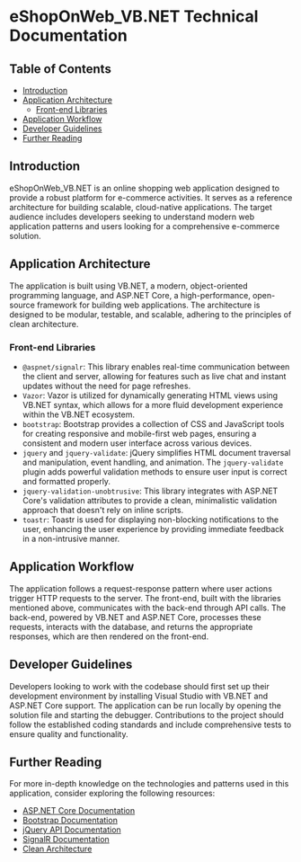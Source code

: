 # eShopOnWeb_VB.NET Technical Documentation

## Table of Contents
- [Introduction](#introduction)
- [Application Architecture](#application-architecture)
  - [Front-end Libraries](#front-end-libraries)
- [Application Workflow](#application-workflow)
- [Developer Guidelines](#developer-guidelines)
- [Further Reading](#further-reading)

## Introduction
eShopOnWeb_VB.NET is an online shopping web application designed to provide a robust platform for e-commerce activities. It serves as a reference architecture for building scalable, cloud-native applications. The target audience includes developers seeking to understand modern web application patterns and users looking for a comprehensive e-commerce solution.

## Application Architecture
The application is built using VB.NET, a modern, object-oriented programming language, and ASP.NET Core, a high-performance, open-source framework for building web applications. The architecture is designed to be modular, testable, and scalable, adhering to the principles of clean architecture.

### Front-end Libraries
- `@aspnet/signalr`: This library enables real-time communication between the client and server, allowing for features such as live chat and instant updates without the need for page refreshes.
- `Vazor`: Vazor is utilized for dynamically generating HTML views using VB.NET syntax, which allows for a more fluid development experience within the VB.NET ecosystem.
- `bootstrap`: Bootstrap provides a collection of CSS and JavaScript tools for creating responsive and mobile-first web pages, ensuring a consistent and modern user interface across various devices.
- `jquery` and `jquery-validate`: jQuery simplifies HTML document traversal and manipulation, event handling, and animation. The `jquery-validate` plugin adds powerful validation methods to ensure user input is correct and formatted properly.
- `jquery-validation-unobtrusive`: This library integrates with ASP.NET Core's validation attributes to provide a clean, minimalistic validation approach that doesn't rely on inline scripts.
- `toastr`: Toastr is used for displaying non-blocking notifications to the user, enhancing the user experience by providing immediate feedback in a non-intrusive manner.

## Application Workflow
The application follows a request-response pattern where user actions trigger HTTP requests to the server. The front-end, built with the libraries mentioned above, communicates with the back-end through API calls. The back-end, powered by VB.NET and ASP.NET Core, processes these requests, interacts with the database, and returns the appropriate responses, which are then rendered on the front-end.

## Developer Guidelines
Developers looking to work with the codebase should first set up their development environment by installing Visual Studio with VB.NET and ASP.NET Core support. The application can be run locally by opening the solution file and starting the debugger. Contributions to the project should follow the established coding standards and include comprehensive tests to ensure quality and functionality.

## Further Reading
For more in-depth knowledge on the technologies and patterns used in this application, consider exploring the following resources:
- [ASP.NET Core Documentation](https://docs.microsoft.com/en-us/aspnet/core/)
- [Bootstrap Documentation](https://getbootstrap.com/docs/)
- [jQuery API Documentation](https://api.jquery.com/)
- [SignalR Documentation](https://docs.microsoft.com/en-us/aspnet/core/signalr/)
- [Clean Architecture](https://docs.microsoft.com/en-us/dotnet/architecture/modern-web-apps-azure/common-web-application-architectures)
